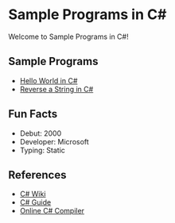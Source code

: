 # Sample Programs in C#

Welcome to Sample Programs in C#!

## Sample Programs

- [Hello World in C#](https://therenegadecoder.com/code/hello-world-in-c-sharp/)
- [Reverse a String in C#](https://github.com/jrg94/sample-programs/issues/80)

## Fun Facts

- Debut: 2000
- Developer: Microsoft
- Typing: Static

## References

- [C# Wiki](https://en.wikipedia.org/wiki/C_Sharp_(programming_language))
- [C# Guide](https://docs.microsoft.com/en-us/dotnet/csharp/)
- [Online C# Compiler](https://www.jdoodle.com/compile-c-sharp-online)
